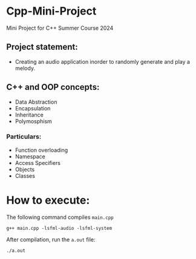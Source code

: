 # Cpp-Mini-Project
Mini Project for C++ Summer Course 2024

## Project statement: 
- Creating an audio application inorder to randomly generate and play a melody.

## C++ and OOP concepts:
- Data Abstraction
- Encapsulation
- Inheritance
- Polymosphism

### Particulars:
- Function overloading
- Namespace
- Access Specifiers
- Objects
- Classes

# How to execute:

The following command compiles ```main.cpp```
```
g++ main.cpp -lsfml-audio -lsfml-system
```
After compilation, run the ```a.out``` file:
```
./a.out
```
